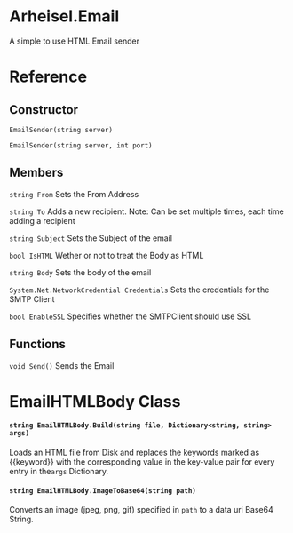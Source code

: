 # Arheisel.Email
A simple to use HTML Email sender

# Reference

## Constructor

`EmailSender(string server)`

`EmailSender(string server, int port)`

## Members

`string From` Sets the From Address

`string To` Adds a new recipient. Note: Can be set multiple times, each time adding a recipient

`string Subject` Sets the Subject of the email

`bool IsHTML` Wether or not to treat the Body as HTML

`string Body` Sets the body of the email

`System.Net.NetworkCredential Credentials` Sets the credentials for the SMTP Client

`bool EnableSSL` Specifies whether the SMTPClient should use SSL

## Functions

`void Send()` Sends the Email

# EmailHTMLBody Class

#### `string EmailHTMLBody.Build(string file, Dictionary<string, string> args)`

Loads an HTML file from Disk and replaces the keywords marked as {{keyword}} with the corresponding value in the key-value pair for every entry in the`args` Dictionary.


#### `string EmailHTMLBody.ImageToBase64(string path)`

Converts an image (jpeg, png, gif) specified in `path` to a data uri Base64 String.






